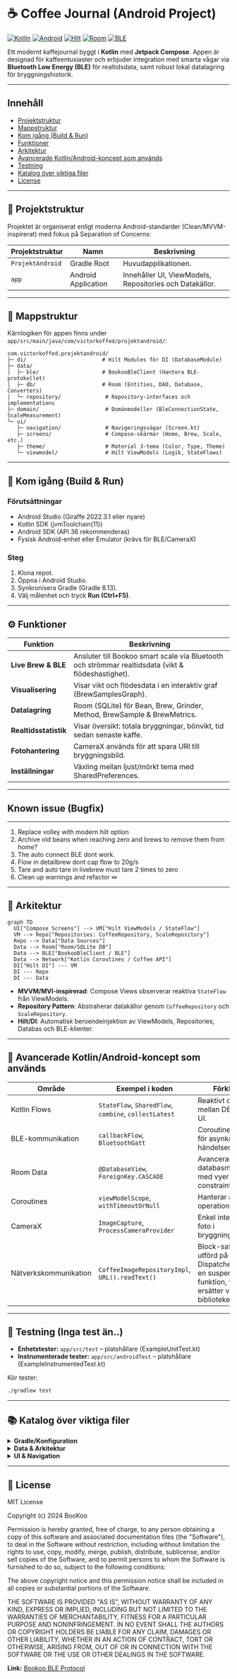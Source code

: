 # ☕ Coffee Journal (Android Project)

[![Kotlin](https://img.shields.io/badge/Kotlin-Compose-007BFF)](https://developer.android.com/kotlin)
[![Android](https://img.shields.io/badge/Android-Native-3DDC84)](https://developer.android.com/about)
[![Hilt](https://img.shields.io/badge/DI-Hilt-5D10E5)](https://developer.android.com/training/dependency-injection/hilt-android)
[![Room](https://img.shields.io/badge/Database-Room%20(SQLite)-4285F4)](https://developer.android.com/topic/libraries/architecture/room)
[![BLE](https://img.shields.io/badge/Connection-BLE%20Flows-00BCD4)](https://developer.android.com/guide/topics/connectivity/bluetooth/le)

Ett modernt kaffejournal byggt i **Kotlin** med **Jetpack Compose**. Appen är designad för kaffeentusiaster och erbjuder integration med smarta vågar via **Bluetooth Low Energy (BLE)** för realtidsdata, samt robust lokal datalagring för bryggningshistorik.

---

## Innehåll
- [Projektstruktur](#-projektstruktur)
- [Mappstruktur](#-mappstruktur)
- [Kom igång (Build & Run)](#-kom-igång-build--run)
- [Funktioner](#-funktioner)
- [Arkitektur](#-arkitektur)
- [Avancerade Kotlin/Android-koncept som används](#-avancerade-kotlinandroid-koncept-som-används)
- [Testning](#-testning)
- [Katalog över viktiga filer](#-katalog-över-viktiga-filer)
- [License](#-license)

---

## 📁 Projektstruktur

Projektet är organiserat enligt moderna Android-standarder (Clean/MVVM-inspirerat) med fokus på Separation of Concerns:

| Projektstruktur  | Namn                | Beskrivning                                             |
|------------------|---------------------|---------------------------------------------------------|
| `ProjektAndroid` | Gradle Root         | Huvudapplikationen.                                     |
| `app`            | Android Application | Innehåller UI, ViewModels, Repositories och Datakällor. |

---

## 🧱 Mappstruktur

Kärnlogiken för appen finns under `app/src/main/java/com/victorkoffed/projektandroid/`:

```text
com.victorkoffed.projektandroid/
├─ di/                        # Hilt Modules för DI (DatabaseModule)
├─ data/
│  ├─ ble/                    # BookooBleClient (Hantera BLE-protokollet)
│  ├─ db/                     # Room (Entities, DAO, Database, Converters)
│  └─ repository/              # Repository-interfaces och implementations
├─ domain/                     # Domänmodeller (BleConnectionState, ScaleMeasurement)
└─ ui/
   ├─ navigation/              # Navigeringsvägar (Screen.kt)
   ├─ screens/                 # Compose-skärmar (Home, Brew, Scale, etc.)
   ├─ theme/                   # Material 3-tema (Color, Type, Theme)
   └─ viewmodel/               # Hilt ViewModels (Logik, StateFlows)
```

---

## 🚀 Kom igång (Build & Run)

### Förutsättningar
- Android Studio (Giraffe 2022.3.1 eller nyare)
- Kotlin SDK (jvmToolchain(11))
- Android SDK (API 36 rekommenderas)
- Fysisk Android-enhet eller Emulator (krävs för BLE/CameraX)

### Steg
1. Klona repot.  
2. Öppna i Android Studio.  
3. Synkronisera Gradle (Gradle 8.13).  
4. Välj målenhet och tryck **Run (Ctrl+F5)**.

---

## ⚙️ Funktioner

| Funktion              | Beskrivning                                                                                        |
|-----------------------|----------------------------------------------------------------------------------------------------|
| **Live Brew & BLE**   | Ansluter till Bookoo smart scale via Bluetooth och strömmar realtidsdata (vikt & flödeshastighet). |
| **Visualisering**     | Visar vikt och flödesdata i en interaktiv graf (BrewSamplesGraph).                                 |
| **Datalagring**       | Room (SQLite) för Bean, Brew, Grinder, Method, BrewSample & BrewMetrics.                           |
| **Realtidsstatistik** | Visar översikt: totala bryggningar, bönvikt, tid sedan senaste kaffe.                              |
| **Fotohantering**     | CameraX används för att spara URI till bryggningsbild.                                             |
| **Inställningar**     | Växling mellan ljust/mörkt tema med SharedPreferences.                                             |

---

##  Known issue (Bugfix)
---

1. Replace volley with modern hilt option
2. Archive old beans when reaching zero and brews to remove them from home?
3. The auto connect BLE dont work.
4. Flow in detailbrew dont cap flow to 20g/s
5. Tare and auto tare in livebrew must tare 2 times to zero
6. Clean up warnings and refactor ∞

---

## 🧱 Arkitektur

```mermaid
graph TD
  UI["Compose Screens"] --> VM["Hilt ViewModels / StateFlow"]
  VM --> Repo["Repositories: CoffeeRepository, ScaleRepository"]
  Repo --> Data["Data Sources"]
  Data --> Room["Room/SQLite DB"]
  Data --> BLE["BookooBleClient / BLE"]
  Data --> Network["Kotlin Coroutines / Coffee API"]
  DI["Hilt DI"] --- VM
  DI --- Repo
  DI --- Data
```

- **MVVM/MVI-inspirerad**: Compose Views observerar reaktiva `StateFlow` från ViewModels.  
- **Repository Pattern**: Abstraherar datakällor genom `CoffeeRepository` och `ScaleRepository`.  
- **Hilt/DI**: Automatisk beroendeinjektion av ViewModels, Repositories, Databas och BLE-klienter.

---

## 🧩 Avancerade Kotlin/Android-koncept som används

| Område                | Exempel i koden                                       | Förklaring                                                                                             |
|-----------------------|-------------------------------------------------------|--------------------------------------------------------------------------------------------------------|
| Kotlin Flows          | `StateFlow`, `SharedFlow`, `combine`, `collectLatest` | Reaktivt dataflöde mellan DB, BLE och UI.                                                              |
| BLE-kommunikation     | `callbackFlow`, `BluetoothGatt`                       | Coroutines & Flows för asynkrona BLE-händelser.                                                        |
| Room Data             | `@DatabaseView`, `ForeignKey.CASCADE`                 | Avancerad databasmodellering med vyer och constraints.                                                 |
| Coroutines            | `viewModelScope`, `withTimeoutOrNull`                 | Hanterar asynkrona operationer säkert.                                                                 |
| CameraX               | `ImageCapture`, `ProcessCameraProvider`               | Enkel integration av foto i bryggningsflödet.                                                          |
| Nätverkskommunikation | `CoffeeImageRepositoryImpl`, `URL().readText()`       | Block-safe I/O utförd på Dispatchers.IO inuti en suspend-funktion, vilket ersätter volley-biblioteket. |

---

## 🧪 Testning (Inga test än..)

- **Enhetstester:** `app/src/test` – platshållare (ExampleUnitTest.kt)  
- **Instrumenterade tester:** `app/src/androidTest` – platshållare (ExampleInstrumentedTest.kt)

Kör tester:
```bash
./gradlew test
```

---

## 📚 Katalog över viktiga filer

<details>
<summary><strong>Gradle/Konfiguration</strong></summary>

- `gradle/libs.versions.toml` – Central hantering av beroenden  
- `app/build.gradle.kts` – Konfigurerar Android/Compose/Hilt/KSP  
- `AndroidManifest.xml` – BLE- och kameratillstånd

</details>

<details>
<summary><strong>Data & Arkitektur</strong></summary>

- `data/repository/CoffeeRepository.kt` – Huvudkontrakt för databasåtkomst  
- `data/db/DatabaseEntities.kt` – Room-entiteter & BrewMetrics (View)  
- `data/ble/BookooBleClient.kt` – BLE-hantering  
- `di/DatabaseModule.kt` – Hilt-modul för databas & repository

</details>

<details>
<summary><strong>UI & Navigation</strong></summary>

- `MainActivity.kt` – NavHost, Drawer, Hilt ViewModel-hämtning  
- `ui/viewmodel/scale/ScaleViewModel.kt` – Hanterar BLE-logik & state  
- `ui/screens/brew/LiveBrewScreen.kt` – Compose-skärm för realtidsbryggning

</details>

---

## 📜 License

MIT License

Copyright (c) 2024 BooKoo

Permission is hereby granted, free of charge, to any person obtaining a copy
of this software and associated documentation files (the "Software"), to deal
in the Software without restriction, including without limitation the rights
to use, copy, modify, merge, publish, distribute, sublicense, and/or sell
copies of the Software, and to permit persons to whom the Software is
furnished to do so, subject to the following conditions:

The above copyright notice and this permission notice shall be included in all
copies or substantial portions of the Software.

THE SOFTWARE IS PROVIDED "AS IS", WITHOUT WARRANTY OF ANY KIND, EXPRESS OR
IMPLIED, INCLUDING BUT NOT LIMITED TO THE WARRANTIES OF MERCHANTABILITY,
FITNESS FOR A PARTICULAR PURPOSE AND NONINFRINGEMENT. IN NO EVENT SHALL THE
AUTHORS OR COPYRIGHT HOLDERS BE LIABLE FOR ANY CLAIM, DAMAGES OR OTHER
LIABILITY, WHETHER IN AN ACTION OF CONTRACT, TORT OR OTHERWISE, ARISING FROM,
OUT OF OR IN CONNECTION WITH THE SOFTWARE OR THE USE OR OTHER DEALINGS IN THE
SOFTWARE.

**Link:** [Bookoo BLE Protocol](https://github.com/BooKooCode/OpenSource/blob/main/bookoo_mini_scale/protocols.md)
